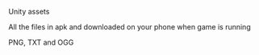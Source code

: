 Unity assets

All the files in apk and downloaded on your phone when game is running

PNG, TXT and OGG
